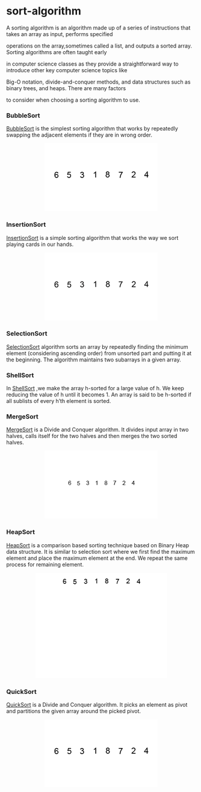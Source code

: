 # sort-algorithm

A sorting algorithm is an algorithm made up of a series of instructions that takes an array as input, performs specified

operations on the array,sometimes called a list, and outputs a sorted array. Sorting algorithms are often taught early

in computer science classes as they provide a straightforward way to introduce other key computer science topics like

Big-O notation, divide-and-conquer methods, and data structures such as binary trees, and heaps. There are many factors

to consider when choosing a sorting algorithm to use.

### BubbleSort

[BubbleSort](https://github.com/Damon-Salvatore/sort-algorithm/blob/master/SortAlgorithm/BubbleSortAlgorithm.cs) is the simplest sorting algorithm that works by repeatedly swapping the adjacent elements if they are in wrong order.

<p align="center">
<img src="https://github.com/Damon-Salvatore/sort-algorithm/blob/master/images/BubbleSort.gif"/>
</p>

### InsertionSort

[InsertionSort](https://github.com/Damon-Salvatore/sort-algorithm/blob/master/SortAlgorithm/InsertSortAlgorithm.cs) is a simple sorting algorithm that works the way we sort playing cards in our hands.

<p align="center">
<img src="https://github.com/Damon-Salvatore/sort-algorithm/blob/master/images/InsertionSort.gif"/>
</p>

### SelectionSort

[SelectionSort](https://github.com/Damon-Salvatore/sort-algorithm/blob/master/SortAlgorithm/SelectionSortAlgorithm.cs) algorithm sorts an array by repeatedly finding the minimum element (considering ascending order) from unsorted part and putting it at the beginning. The algorithm maintains two subarrays in a given array.

### ShellSort

In [ShellSort](https://github.com/Damon-Salvatore/sort-algorithm/blob/master/SortAlgorithm/ShellSortAlgorithm.cs) ,we make the array h-sorted for a large value of h. We keep reducing the value of h until it becomes 1. An array is said to be h-sorted if all sublists of every h’th element is sorted.

### MergeSort

[MergeSort](https://github.com/Damon-Salvatore/sort-algorithm/blob/master/SortAlgorithm/MergeSortAlgorithm.cs) is a Divide and Conquer algorithm. It divides input array in two halves, calls itself for the two halves and then merges the two sorted halves.

<p align="center">
<img src="https://github.com/Damon-Salvatore/sort-algorithm/blob/master/images/MergeSort.gif"/>
</p>

### HeapSort

[HeapSort](https://github.com/Damon-Salvatore/sort-algorithm/blob/master/SortAlgorithm/HeapSortAlgorithm.cs) is a comparison based sorting technique based on Binary Heap data structure. It is similar to selection sort where we first find the maximum element and place the maximum element at the end. We repeat the same process for remaining element.

<p align="center">
<img src="https://github.com/Damon-Salvatore/sort-algorithm/blob/master/images/HeapSort.gif"/>
</p>

### QuickSort

[QuickSort](https://github.com/Damon-Salvatore/sort-algorithm/blob/master/SortAlgorithm/QuickSortAlgorithm.cs) is a Divide and Conquer algorithm. It picks an element as pivot and partitions the given array around the picked pivot.

<p align="center">
<img src="https://github.com/Damon-Salvatore/sort-algorithm/blob/master/images/QuickSort.gif"/>
</p>
